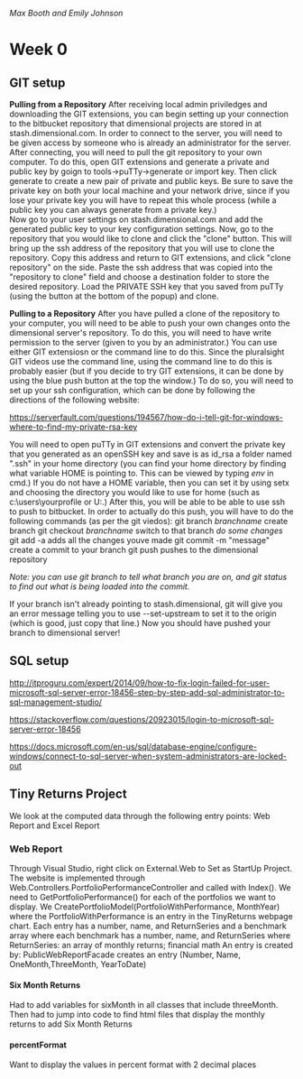 
*Max Booth and Emily Johnson*


# Week 0


## GIT setup

**Pulling from a Repository**
After receiving local admin priviledges and downloading the GIT extensions, you can begin 
setting up your connection to the bitbucket repository that dimensional projects are stored in
at stash.dimensional.com.  In order to connect to the server, you will need to be given access
by someone who is already an administrator for the server.  After connecting, you will need to 
pull the git repository to your own computer.  To do this, open GIT extensions and generate a
private and public key by goign to tools->puTTy->generate or import key.  Then click generate
to create a new pair of private and public keys.  Be sure to save the private key on both your
local machine and your network drive, since if you lose your private key you will have to 
repeat this whole process (while a public key you can always generate from a private key.)  
Now go to your user settings on stash.dimensional.com and add the generated public key to your 
key configuration settings.  Now, go to the repository that you would like to clone and click 
the "clone" button.  This will bring up the ssh address of the repository that you will use to
clone the repository.  Copy this address and return to GIT extensions, and click "clone
 repository" on the side.  Paste the ssh address that was copied into the "repository to clone" 
field and choose a destination folder to store the desired repository.  Load the PRIVATE SSH 
key that you saved from puTTy (using the button at the bottom of the popup) and clone.


**Pulling to a Repository**
After you have pulled a clone of the repository to your computer, you will need to be able
to push your own changes onto the dimensional server's repository.  To do this, you will need
to have write permission to the server (given to you by an administrator.)  You can use either
GIT extensiosn or the command line to do this.  Since the pluralsight GIT videos use the command
line, using the command line to do this is probably easier (but if you decide to try GIT 
extensions, it can be done by using the blue push button at the top the window.)  To do so, you
will need to set up your ssh configuration, which can be done by following the directions of the
following website:

https://serverfault.com/questions/194567/how-do-i-tell-git-for-windows-where-to-find-my-private-rsa-key

You will need to open puTTy in GIT extensions and convert the private key that you generated as
an openSSH key and save is as id_rsa a folder named ".ssh" in your home directory (you can find
 your home directory by finding what variable HOME is pointing to.  This can be viewed by typing
*env* in cmd.)  If you do not have a HOME variable, then you can set it by using setx and
 choosing the directory you would like to use for home (such as c:\users\yourprofile or U:\.) After 
this, you will be able to be able to use ssh to push to bitbucket. 
In order to actually do this push, you will have to do the following commands (as per the git viedos):
git branch *branchname* 		create branch
git checkout *branchname*		switch to that branch
*do some changes*
git add -a				adds all the changes youve made
git commit -m "message"			create a commit to your branch
git push				pushes to the dimensional repository

*Note:  you can use git branch to tell what branch you are on, and git status to find out what is 
being loaded into the commit.*

If your branch isn't already pointing to stash.dimensional, git will give you an error message
telling you to use --set-upstream to set it to the origin (which is good, just copy that line.)
Now you should have pushed your branch to dimensional server!


## SQL setup


http://itproguru.com/expert/2014/09/how-to-fix-login-failed-for-user-microsoft-sql-server-error-18456-step-by-step-add-sql-administrator-to-sql-management-studio/

https://stackoverflow.com/questions/20923015/login-to-microsoft-sql-server-error-18456

https://docs.microsoft.com/en-us/sql/database-engine/configure-windows/connect-to-sql-server-when-system-administrators-are-locked-out



## Tiny Returns Project

We look at the computed data through the following entry points: Web Report
and Excel Report


### Web Report

Through Visual Studio, right click on External.Web to Set as StartUp Project. The website is 
implemented through Web.Controllers.PortfolioPerformanceController and called with Index().
We need to GetPortfolioPerformance() for each of the portfolios we want to display.
We CreatePortfolioModel(PortfolioWithPerformance, MonthYear) where the PortfolioWithPerformance 
is an entry in the TinyReturns webpage chart. Each entry has a number, name, and ReturnSeries 
and a benchmark array where each benchmark has a number, name, and ReturnSeries
where ReturnSeries: an array of monthly returns; financial math
An entry is created by:
PublicWebReportFacade creates an entry (Number, Name, OneMonth,ThreeMonth, YearToDate)

#### Six Month Returns

Had to add variables for sixMonth in all classes that include threeMonth. Then had to jump into 
code to find html files that display the monthly returns to add Six Month Returns

#### percentFormat

Want to display the values in percent format with 2 decimal places



